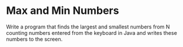 # Max and Min Numbers
Write a program that finds the largest and smallest numbers from N counting numbers entered from the keyboard in Java and writes these numbers to the screen.
